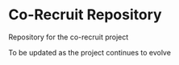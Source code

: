 # Co-Recruit Repository

Repository for the co-recruit project

To be updated as the project continues to evolve
